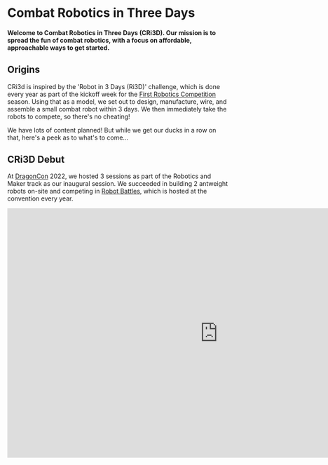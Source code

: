 # Combat Robotics in Three Days

#### Welcome to Combat Robotics in Three Days (CRi3D).  Our mission is to spread the fun of combat robotics, with a focus on affordable, approachable ways to get started.

## Origins

CRi3d is inspired by the 'Robot in 3 Days (Ri3D)' challenge, which is done every year as part of the kickoff week for the [First Robotics Competition](https://www.firstinspires.org/robotics/frc) season.  Using that as a model, we set out to design, manufacture, wire, and assemble a small combat robot within 3 days.  We then immediately take the robots to compete, so there's no cheating!

We have lots of content planned!  But while we get our ducks in a row on that, here's a peek as to what's to come...

## CRi3D Debut

At [DragonCon](https://www.dragoncon.org/) 2022, we hosted 3 sessions as part of the Robotics and Maker track as our inaugural session.  We succeeded in building 2 antweight robots on-site and competing in [Robot Battles](http://www.robotbattles.com/), which is hosted at the convention every year.

<iframe src="https://docs.google.com/presentation/d/e/2PACX-1vTZfTfby7hczpD5xM-CtcLiziJkg5UhNJIxgPAqmUceuLLTpI_pRN-MQ56R8tJEHRTtp0PegPno5BRc/embed?start=false&loop=true&delayms=10000" frameborder="0" width="960" height="569" allowfullscreen="true" mozallowfullscreen="true" webkitallowfullscreen="true"></iframe>